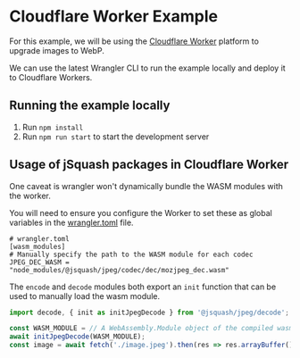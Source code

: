 # Cloudflare Worker Example

For this example, we will be using the [Cloudflare Worker](https://workers.cloudflare.com/) platform to upgrade images to WebP.

We can use the latest Wrangler CLI to run the example locally and deploy it to Cloudflare Workers.

## Running the example locally

1. Run `npm install`
2. Run `npm run start` to start the development server

## Usage of jSquash packages in Cloudflare Worker

One caveat is wrangler won't dynamically bundle the WASM modules with the worker.

You will need to ensure you configure the Worker to set these as global variables in the [wrangler.toml](wrangler.toml) file.
```
# wrangler.toml
[wasm_modules]
# Manually specify the path to the WASM module for each codec
JPEG_DEC_WASM = "node_modules/@jsquash/jpeg/codec/dec/mozjpeg_dec.wasm"
```

The `encode` and `decode` modules both export an `init` function that can be used to manually load the wasm module.

```js
import decode, { init as initJpegDecode } from '@jsquash/jpeg/decode';

const WASM_MODULE = // A WebAssembly.Module object of the compiled wasm binary
await initJpegDecode(WASM_MODULE);
const image = await fetch('./image.jpeg').then(res => res.arrayBuffer()).then(decode);
```
